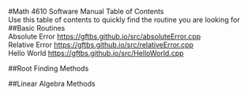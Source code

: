 #Math 4610 Software Manual Table of Contents  
Use this table of contents to quickly find the routine you are looking for  
##Basic Routines    
Absolute Error https://gftbs.github.io/src/absoluteError.cpp    
Relative Error https://gftbs.github.io/src/relativeError.cpp  
Hello World https://gftbs.github.io/src/HelloWorld.cpp   

##Root Finding Methods  

##Linear Algebra Methods  
